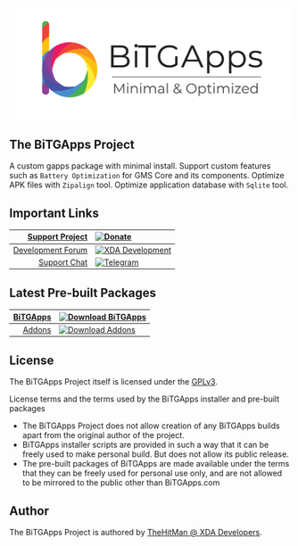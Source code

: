 ![](banner.png)

## The BiTGApps Project

A custom gapps package with minimal install. Support custom features such as `Battery Optimization` for GMS Core and its components. Optimize APK files with `Zipalign` tool. Optimize application database with `Sqlite` tool.

## Important Links

| [Support Project](https://www.paypal.me/kartikverma443)                                           | [![Donate](https://img.shields.io/badge/donate-on%20paypal-orange.svg?style=flat-square)](https://www.paypal.me/kartikverma443)                                                  |
|                                                                                                -: | :-                                                                                                                                                                               |
| [Development Forum](https://forum.xda-developers.com/t/custom-gapps-bitgapps-for-android.4012165) | [![XDA Development](https://img.shields.io/badge/development-on%20xda-blue.svg?style=flat-square)](https://forum.xda-developers.com/t/custom-gapps-bitgapps-for-android.4012165) |
| [Support Chat](https://t.me/bitgapps_group_official)                                              | [![Telegram](https://img.shields.io/badge/chat-on%20telegram-blueviolet.svg?style=flat-square)](https://t.me/bitgapps_group_official)                                            |

## Latest Pre-built Packages
| [BiTGApps](https://bitgapps.com/downloads)     | [![Download BiTGApps](https://img.shields.io/badge/Release-%20R20-green.svg?style=flat-square)](https://bitgapps.com/downloads)    |
|                                             -: | :-                                                                                                                                 |
| [Addons](https://bitgapps.com/downloads/addon) | [![Download Addons](https://img.shields.io/badge/Release-%20R8-green.svg?style=flat-square)](https://bitgapps.com/downloads/addon) |

## License

The BiTGApps Project itself is licensed under the [GPLv3](https://github.com/BiTGApps/BiTGApps/blob/master/LICENSE).

License terms and the terms used by the BiTGApps installer and pre-built packages

   * The BiTGApps Project does not allow creation of any BiTGApps builds apart from the original author of the project.
   * BiTGApps installer scripts are provided in such a way that it can be freely used to make personal build. But does not allow its public release.
   * The pre-built packages of BiTGApps are made available under the terms that they can be freely used for personal use only, and are not allowed to be mirrored to the public other than BiTGApps.com

## Author

The BiTGApps Project is authored by [TheHitMan @ XDA Developers](https://forum.xda-developers.com/member.php?u=8569961).
